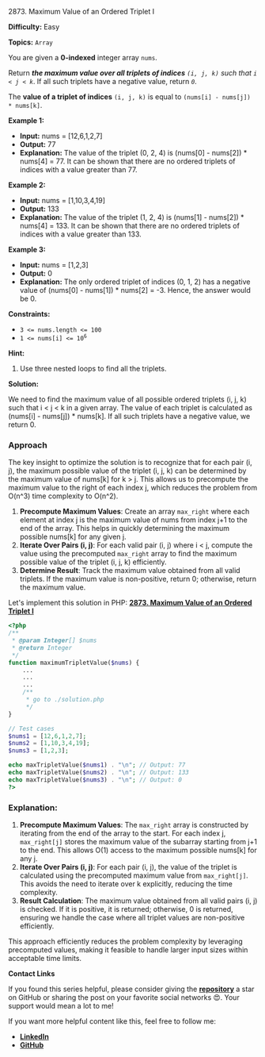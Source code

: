 2873\. Maximum Value of an Ordered Triplet I

**Difficulty:** Easy

**Topics:** `Array`

You are given a **0-indexed** integer array `nums`.

Return _**the maximum value over all triplets of indices** `(i, j, k)` such that `i < j < k`_. If all such triplets have a negative value, return _`0`_.

The **value of a triplet of indices** `(i, j, k)` is equal to `(nums[i] - nums[j]) * nums[k]`.

**Example 1:**

- **Input:** nums = [12,6,1,2,7]
- **Output:** 77
- **Explanation:** The value of the triplet (0, 2, 4) is (nums[0] - nums[2]) * nums[4] = 77.
  It can be shown that there are no ordered triplets of indices with a value greater than 77.

**Example 2:**

- **Input:** nums = [1,10,3,4,19]
- **Output:** 133
- **Explanation:** The value of the triplet (1, 2, 4) is (nums[1] - nums[2]) * nums[4] = 133.
  It can be shown that there are no ordered triplets of indices with a value greater than 133.


**Example 3:**

- **Input:** nums = [1,2,3]
- **Output:** 0
- **Explanation:** The only ordered triplet of indices (0, 1, 2) has a negative value of (nums[0] - nums[1]) * nums[2] = -3. Hence, the answer would be 0.



**Constraints:**

- `3 <= nums.length <= 100`
- <code>1 <= nums[i] <= 10<sup>6</sup></code>


**Hint:**
1. Use three nested loops to find all the triplets.



**Solution:**

We need to find the maximum value of all possible ordered triplets (i, j, k) such that i < j < k in a given array. The value of each triplet is calculated as (nums[i] - nums[j]) * nums[k]. If all such triplets have a negative value, we return 0.

### Approach
The key insight to optimize the solution is to recognize that for each pair (i, j), the maximum possible value of the triplet (i, j, k) can be determined by the maximum value of nums[k] for k > j. This allows us to precompute the maximum value to the right of each index j, which reduces the problem from O(n^3) time complexity to O(n^2).

1. **Precompute Maximum Values**: Create an array `max_right` where each element at index j is the maximum value of nums from index j+1 to the end of the array. This helps in quickly determining the maximum possible nums[k] for any given j.
2. **Iterate Over Pairs (i, j)**: For each valid pair (i, j) where i < j, compute the value using the precomputed `max_right` array to find the maximum possible value of the triplet (i, j, k) efficiently.
3. **Determine Result**: Track the maximum value obtained from all valid triplets. If the maximum value is non-positive, return 0; otherwise, return the maximum value.

Let's implement this solution in PHP: **[2873. Maximum Value of an Ordered Triplet I](https://github.com/mah-shamim/leet-code-in-php/tree/main/algorithms/002873-maximum-value-of-an-ordered-triplet-i/solution.php)**

```php
<?php
/**
 * @param Integer[] $nums
 * @return Integer
 */
function maximumTripletValue($nums) {
    ...
    ...
    ...
    /**
     * go to ./solution.php
     */
}

// Test cases
$nums1 = [12,6,1,2,7];
$nums2 = [1,10,3,4,19];
$nums3 = [1,2,3];

echo maxTripletValue($nums1) . "\n"; // Output: 77
echo maxTripletValue($nums2) . "\n"; // Output: 133
echo maxTripletValue($nums3) . "\n"; // Output: 0
?>
```

### Explanation:

1. **Precompute Maximum Values**: The `max_right` array is constructed by iterating from the end of the array to the start. For each index j, `max_right[j]` stores the maximum value of the subarray starting from j+1 to the end. This allows O(1) access to the maximum possible nums[k] for any j.
2. **Iterate Over Pairs (i, j)**: For each pair (i, j), the value of the triplet is calculated using the precomputed maximum value from `max_right[j]`. This avoids the need to iterate over k explicitly, reducing the time complexity.
3. **Result Calculation**: The maximum value obtained from all valid pairs (i, j) is checked. If it is positive, it is returned; otherwise, 0 is returned, ensuring we handle the case where all triplet values are non-positive efficiently.

This approach efficiently reduces the problem complexity by leveraging precomputed values, making it feasible to handle larger input sizes within acceptable time limits.

**Contact Links**

If you found this series helpful, please consider giving the **[repository](https://github.com/mah-shamim/leet-code-in-php)** a star on GitHub or sharing the post on your favorite social networks 😍. Your support would mean a lot to me!

If you want more helpful content like this, feel free to follow me:

- **[LinkedIn](https://www.linkedin.com/in/arifulhaque/)**
- **[GitHub](https://github.com/mah-shamim)**